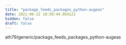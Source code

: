 ```yaml
---
title: "package_feeds_packages_python-augeas"
date: 2021-06-22 10:50:44.054121
hidden: false
draft: false
---
```


ath79/generic/package_feeds_packages_python-augeas

